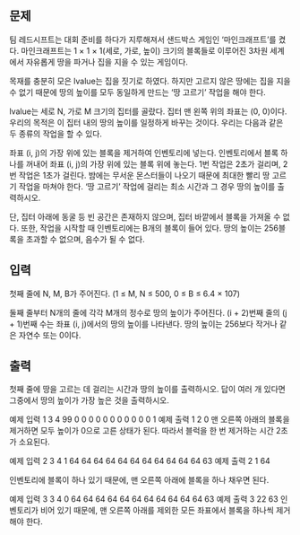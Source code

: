 ## 문제
팀 레드시프트는 대회 준비를 하다가 지루해져서 샌드박스 게임인 ‘마인크래프트’를 켰다. 마인크래프트는 1 × 1 × 1(세로, 가로, 높이) 크기의 블록들로 이루어진 3차원 세계에서 자유롭게 땅을 파거나 집을 지을 수 있는 게임이다.

목재를 충분히 모은 lvalue는 집을 짓기로 하였다. 하지만 고르지 않은 땅에는 집을 지을 수 없기 때문에 땅의 높이를 모두 동일하게 만드는 ‘땅 고르기’ 작업을 해야 한다.

lvalue는 세로 N, 가로 M 크기의 집터를 골랐다. 집터 맨 왼쪽 위의 좌표는 (0, 0)이다. 우리의 목적은 이 집터 내의 땅의 높이를 일정하게 바꾸는 것이다. 우리는 다음과 같은 두 종류의 작업을 할 수 있다.

좌표 (i, j)의 가장 위에 있는 블록을 제거하여 인벤토리에 넣는다.
인벤토리에서 블록 하나를 꺼내어 좌표 (i, j)의 가장 위에 있는 블록 위에 놓는다.
1번 작업은 2초가 걸리며, 2번 작업은 1초가 걸린다. 밤에는 무서운 몬스터들이 나오기 때문에 최대한 빨리 땅 고르기 작업을 마쳐야 한다. ‘땅 고르기’ 작업에 걸리는 최소 시간과 그 경우 땅의 높이를 출력하시오.

단, 집터 아래에 동굴 등 빈 공간은 존재하지 않으며, 집터 바깥에서 블록을 가져올 수 없다. 또한, 작업을 시작할 때 인벤토리에는 B개의 블록이 들어 있다. 땅의 높이는 256블록을 초과할 수 없으며, 음수가 될 수 없다.

## 입력
첫째 줄에 N, M, B가 주어진다. (1 ≤ M, N ≤ 500, 0 ≤ B ≤ 6.4 × 107)

둘째 줄부터 N개의 줄에 각각 M개의 정수로 땅의 높이가 주어진다. (i + 2)번째 줄의 (j + 1)번째 수는 좌표 (i, j)에서의 땅의 높이를 나타낸다. 땅의 높이는 256보다 작거나 같은 자연수 또는 0이다.

## 출력
첫째 줄에 땅을 고르는 데 걸리는 시간과 땅의 높이를 출력하시오. 답이 여러 개 있다면 그중에서 땅의 높이가 가장 높은 것을 출력하시오.

예제 입력 1 
3 4 99
0 0 0 0
0 0 0 0
0 0 0 1
예제 출력 1 
2 0
맨 오른쪽 아래의 블록을 제거하면 모두 높이가 0으로 고른 상태가 된다. 따라서 블럭을 한 번 제거하는 시간 2초가 소요된다.

예제 입력 2 
3 4 1
64 64 64 64
64 64 64 64
64 64 64 63
예제 출력 2 
1 64

 

인벤토리에 블록이 하나 있기 때문에, 맨 오른쪽 아래에 블록을 하나 채우면 된다.

예제 입력 3 
3 4 0
64 64 64 64
64 64 64 64
64 64 64 63
예제 출력 3 
22 63
인벤토리가 비어 있기 때문에, 맨 오른쪽 아래를 제외한 모든 좌표에서 블록을 하나씩 제거해야 한다.